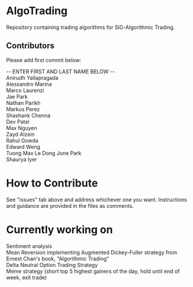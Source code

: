 # AlgoTrading
Repository containing trading algorithms for SIG-Algorithmic Trading.

## Contributors
Please add first commit below:

-- ENTER FIRST AND LAST NAME BELOW -- \
Anirudh Yallapragada \
Alessandro Marina \
Marco Laurenzi \
Jae Park \
Nathan Parikh \
Markus Perez \
Shashank Chenna \
Dev Patel \
Max Nguyen \
Zayd Alzein \
Rahul Gowda \
Edward Weng \
Tuong Max Le
Dong June Park \
Shaurya Iyer

# How to Contribute
See "issues" tab above and address whichever one you want. Instructions and guidance are provided in the files as comments.

# Currently working on
Sentiment analysis \
Mean Reversion implementing Augmented Dickey-Fuller strategy from Ernest Chan's book, "Algorithmic Trading" \
Delta Neutral Option Trading Strategy \
Meme strategy (short top 5 highest gainers of the day, hold until end of week, exit trade)
